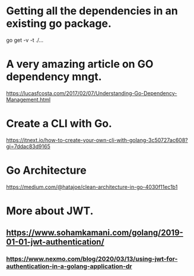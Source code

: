 # Getting all the dependencies in an existing go package.
go get -v -t ./...

# A very amazing article on GO dependency mngt.
https://lucasfcosta.com/2017/02/07/Understanding-Go-Dependency-Management.html

# Create a CLI with Go.
https://itnext.io/how-to-create-your-own-cli-with-golang-3c50727ac608?gi=7ddac83d9165

# Go Architecture
https://medium.com/@hatajoe/clean-architecture-in-go-4030f11ec1b1

# More about JWT.
## https://www.sohamkamani.com/golang/2019-01-01-jwt-authentication/ ##
### https://www.nexmo.com/blog/2020/03/13/using-jwt-for-authentication-in-a-golang-application-dr ###
